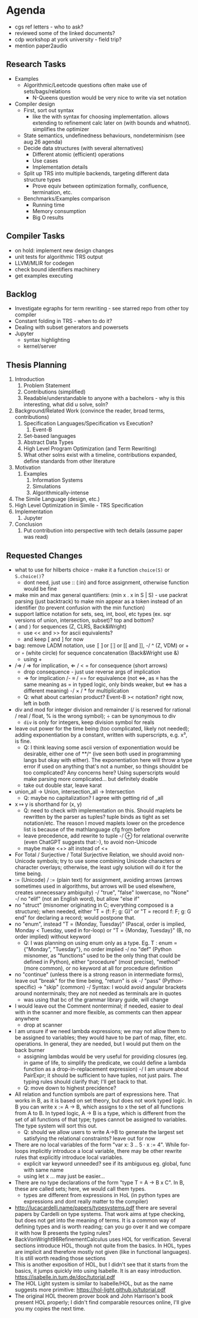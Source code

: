 # Agenda
- cgs ref letters - who to ask?
- reviewed some of the linked documents?
- cdp workshop at york university - field trip?
- mention paper2audio

## Research Tasks
- Examples
    - Algorithmic/Leetcode questions often make use of sets/bags/relations
        - N-Queens question would be very nice to write via set notation
- Compiler design
    - First, sort out syntax
        - like the with syntax for choosing implementation. allows extending to refinement calc later on (with bounds and whatnot). simplifies the optimizer
    - State semantics, undefinedness behaviours, nondeterminism (see aug 26 agenda)
    - Decide data structures (with several alternatives)
        - Different atomic (efficient) operations
        - Use cases
        - Implementation details
    - Split up TRS into multiple backends, targeting different data structure types
        - Prove equiv between optimization formally, confluence, termination, etc.
    - Benchmarks/Examples comparison
        - Running time
        - Memory consumption
        - Big O results

## Compiler Tasks
- on hold: implement new design changes
- unit tests for algorithmic TRS output
- LLVM/MLIR for codegen
- check bound identifiers machinery
- get examples executing

## Backlog
- Investigate egraphs for term rewriting - see starred repo from other toy compiler
- Constant folding in TRS - when to do it?
- Dealing with subset generators and powersets
- Jupyter
    - syntax highlighting
    - kernel/server

## Thesis Planning
1. Introduction
    1. Problem Statement
    2. Contributions (simplified)
    3. Readable/understandable to anyone with a bachelors - why is this interesting, what did u solve, soln?
2. Background/Related Work (convince the reader, broad terms, contributions)
    1. Specification Languages/Specification vs Execution?
        1. Event-B
    2. Set-based languages
    3. Abstract Data Types
    4. High Level Program Optimization (and Term Rewriting)
    5. What other solns exist with a timeline, contributions expanded, define standards from other literature
3. Motivation
    1. Examples
        1. Information Systems
        2. Simulations
        3. Algorithmically-intense
4. The Simile Language (design, etc.)
5. High Level Optimization in Simile - TRS Specification
6. Implementation
    1. Jupyter
7. Conclusion
    1. Put contribution into perspective with tech details (assume paper was read)

## Requested Changes

- what to use for hilberts choice - make it a function `choice(S)` or `S.choice()`?
    - dont need, just use :: (:in) and force assignment, otherwise function would be fine
- make min and max general quantifiers: (min x . x in S | S) - use packrat parsing (just backtrack) to make min appear as a token instead of an identifier (to prevent confusion with the min function)
- support lattice notation for sets, seq, int, bool, etc types (ex. sqr versions of union, intersection, subset)? top and bottom?
- ⟨ and ⟩ for sequences (Z, CLRS, Back&Wright)
    - use << and >> for ascii equivalents?
    - and keep [ and ] for now
- bag: remove LADM notation, use 〚〛or ⟦⟧ or [[ and ]],
-/ ^ (Z, VDM) or + or ◦ (white circle) for sequence concatenation (Back&Wright use &)
    - using +
- /⇒ / => for implication, ⇐ / < = for consequence (short arrows)
    - drop consequence - just use reverse args of implication
    -  => for implication
/- ≡ / == for equivalence (not ⇔, as ≡ has the same meaning as = in typed logic, only binds weaker, but ⇔ has a different meaning)
-/ × / * for multiplication
    - Q: what about cartesian product? Event-B >< notation? right now, left in both
- div and mod for integer division and remainder (/ is reserved for rational / real / float, % is the wrong symbol); ÷ can be synonymous to div
    - `div` is only for integers, keep division symbol for reals
- leave out power for the time being (too complicated, likely not needed); adding exponentiation by a constant, written with superscripts, e.g. x³, is fine.
    - Q: I think leaving some ascii version of exponentiation would be desirable, either one of **/^ (ive seen both used in programming langs but okay with either). The exponentiation here will throw a type error if used on anything that's not a number, so things shouldnt be too complicated? Any concerns here? Using superscripts would make parsing more complicated... but definitely doable
    - take out double star, leave karat
- union_all → Union, intersection_all → Intersection
    - Q: maybe no capitalization? I agree with getting rid of _all
- x ↦ y is shorthand for (x, y)
    - Q: need to check with implementation on this. Should maplets be rewritten by the parser as tuples? tuple binds as tight as set notation/etc. The reason I moved maplets lower on the prcedence list is because of the mathlanguage cfg from before
    - leave precedence, add rewrite to tuple
-/ ⊕ for relational overwrite (even ChatGPT suggests that:-), to avoid non-Unicode
    - maybe make <+> alt instead of <+
- For Total / Surjective / Total Surjective Relation, we should avoid non-Unicode symbols; try to use some combining Unicode characters or character overlays; otherwise, the least ugly solution will do it for the time being.
- := (Unicode) / := (plain text) for assignment, avoiding arrows (arrows sometimes used in algorithms, but arrows will be used elsewhere, creates unnecessary ambiguity)
-/ "true", "false" lowercase, no "None"
-/ no "elif" (not an English word), but allow "else if"
- no "struct" (misnomer originating in C; everything composed is a structure); when needed, either "T = (f: F; g: G)" or "T = record f: F; g: G end" for declaring a record; would postpone that.
- no "enum", instead "T = (Monday, Tuesday)" (Pascal, order is implied, Monday < Tuesday, used in for-loop) or "T = {Monday, Tuesday}" (B, no order implied) without keyword
    - Q: I was planning on using enum only as a type. Eg. T : enum = {"Monday", "Tuesday"}, no order implied
-/ no "def" (Python misnomer, as "functions" used to be the only thing that could be defined in Python), either "procedure" (most precise), "method" (more common), or no keyword at all for procedure definition
- no "continue" (unless there is a strong reason in intermediate forms), leave out "break" for the time being, "return" is ok
-/ "pass" (Python-specific) → "skip" (common)
-/ Syntax: I would avoid angular brackets around nonterminals; they are not needed as terminals are in quotes
    - was using that bc of the grammar library guide, will change
- I would leave out the Comment nonterminal; if needed, easier to deal with in the scanner and more flexible, as comments can then appear anywhere
    - drop at scanner
- I am unsure if we need lambda expressions; we may not allow them to be assigned to variables; they would have to be part of map, filter, etc. operations. In general, they are needed, but I would put them on the back burner
    - assigning lambdas would be very useful for providing closures (eg. in game of life, to simplify the predicate, we could define a lambda function as a drop-in-replacement expression)
-/ I am unsure about PairExpr; it should be sufficient to have tuples, not just pairs. The typing rules should clarify that; I'll get back to that.
    - Q: move down to highest precidence?
- All relation and function symbols are part of expressions here. That works in B, as it is based on set theory, but does not work typed logic. In B you can write x := A → B, which assigns to x the set of all functions from A to B. In typed logic, A → B is a type, which is different from the set of all functions of that type; types cannot be assigned to variables. The type system will sort this out.
    - Q: should we allow users to write A->B to generate the largest set satisfying the relational constraints? leave out for now
- There are no local variables of the form "var x: 3 .. 5 · x := 4". While for-loops implicitly introduce a local variable, there may be other rewrite rules that explicitly introduce local variables.
    - explicit var keyword unneeded? see if its ambiguous eg. global, func with same name
    - using let x ... may just be easier...
- There are no type declarations of the form "type T = A → B x C". In B, these are called sets; here, we would call them types.
    - types are different from expressions in HoL (in python types are expressions and dont really matter to the compiler)
- http://lucacardelli.name/papers/typesystems.pdf there are several papers by Cardelli on type systems. That work aims at type checking, but does not get into the meaning of terms. It is a common way of defining types and is worth reading; can you go over it and we compare it with how B presents the typing rules?
- BackVonWright98RefinementCalculus uses HOL for verification. Several sections introduce HOL, though not quite from the basics. In HOL, types are implicit and therefore mostly not given (like in functional languages). It is still worth reading those sections
- This is another exposition of HOL, but I didn't see that it starts from the basics, it jumps quickly into using Isabelle. It is an easy introduction. https://isabelle.in.tum.de/doc/tutorial.pdf
- The HOL Light system is similar to Isabelle/HOL, but as the name suggests more primitive: https://hol-light.github.io/tutorial.pdf
- The original HOL theorem prover book and John Harrison's book present HOL properly; I didn't find comparable resources online, I'll give you my copies the next time.